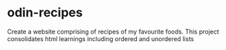 # odin-recipes
Create a website comprising of recipes of my favourite foods.
This project consolidates html learnings including ordered and unordered lists
